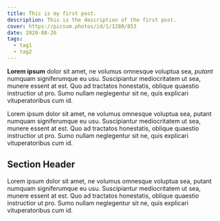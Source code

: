 ```yaml
---
title: This is my first post.
description: This is the description of the first post.
cover: https://picsum.photos/id/1/1280/853
date: 2020-08-26
tags:
  - tag1
  - tag2
---
```


**Lorem ipsum** dolor sit amet, ne volumus omnesque voluptua sea, _putant_ numquam signiferumque eu usu. Suscipiantur mediocritatem ut sea, munere essent at est. Quo ad tractatos honestatis, oblique quaestio instructior ut pro. Sumo nullam neglegentur sit ne, quis explicari vituperatoribus cum id.

Lorem ipsum dolor sit amet, ne volumus omnesque voluptua sea, putant numquam signiferumque eu usu. Suscipiantur mediocritatem ut sea, munere essent at est. Quo ad tractatos honestatis, oblique quaestio instructior ut pro. Sumo nullam neglegentur sit ne, quis explicari vituperatoribus cum id.

## Section Header

Lorem ipsum dolor sit amet, ne volumus omnesque voluptua sea, putant numquam signiferumque eu usu. Suscipiantur mediocritatem ut sea, munere essent at est. Quo ad tractatos honestatis, oblique quaestio instructior ut pro. Sumo nullam neglegentur sit ne, quis explicari vituperatoribus cum id.
